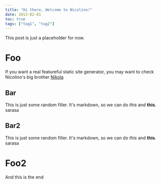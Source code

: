 ```yaml
---
title: "Hi there, Welcome to Nicolino!"
date: 2013-02-01
toc: true
tags: ["tag1", "tag2"]
---
```


This post is just a placeholder for now.
<!--more-->

# Foo

If you want a real featureful static site generator, you may want to check Nicolino's
big brother [Nikola](http://getnikola.com)

## Bar

This is just some random filler. It's markdown, so we can do *this* and **this**.
sarasa

## Bar2

This is just some random filler. It's markdown, so we can do *this* and **this**.
sarasa

# Foo2

And this is the end
